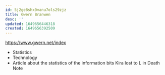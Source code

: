 ```yaml
---
id: 5j2ge8shx0vanu7ols29zjz
title: Gwern Branwen
desc: ''
updated: 1649656446318
created: 1649656392509
---
```


https://www.gwern.net/index

- Statistics
- Technology
- Article about the statistics of the information bits Kira lost to L in Death Note
